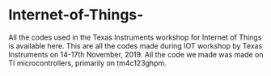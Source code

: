 # Internet-of-Things-
All the codes used in the Texas Instruments workshop for Internet of Things is available here. 
This are all the codes made during IOT workshop by Texas Instruments on 14-17th November, 2019.
All the code we made was made on TI microcontrollers, primarily on tm4c123ghpm.
